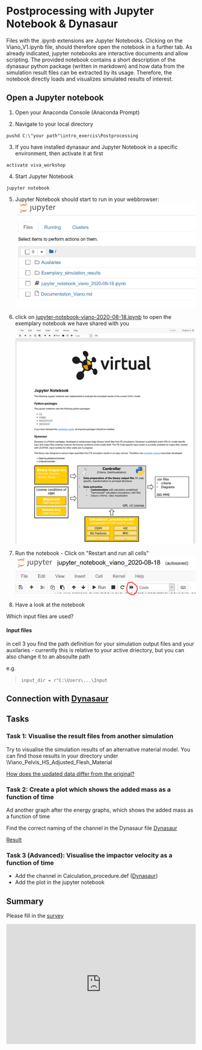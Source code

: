 # **Postprocessing with Jupyter Notebook & Dynasaur**

Files with the .ipynb extensions are Jupyter Notebooks. Clicking on the Viano_V1.ipynb file, should therefore open the notebook in a further tab. As already indicated, jupyter notebooks are interactive documents and allow scripting. The provided notebook contains a short description of the dynasaur python package (written in markdown) and how data from the simulation result files can be extracted by its usage. Therefore, the notebook directly loads and visualizes simulated results of interest.

## **Open a Jupyter notebook**

1. Open your Anaconda Console (Anaconda Prompt)

2. Navigate to your local directory
```
pushd C:\"your path"\intro_exercis\Postprocessing
```

3. If you have installed dynasaur and Jupyter Notebook in a specific environment, then activate it at first 
```
activate viva_workshop
```

4. Start Jupyter Notebook 
```
jupyter notebook
```

5. Jupyter Notebook should start to run in your webbrowser:
![4ac81621818059a99974ec34bfcc7fe2.png](img/4ac81621818059a99974ec34bfcc7fe2.png)

6. click on [jupyter-notebook-viano-2020-08-18.ipynb](http://localhost:8888/notebooks/jupyter_notebook_viano_2020-08-18.ipynb) to open the exemplary notebook we have shared with you
![7671863442da639b5ce89afc8a2c6ecb.png](img/7671863442da639b5ce89afc8a2c6ecb.png)

7. Run the notebook - Click on "Restart and run all cells"
![2af44cd5c2b289b7437f3b87fd39bbf9.png](img/2af44cd5c2b289b7437f3b87fd39bbf9.png)

8. Have a look at the notebook

Which input files are used?

#### Input files
in cell 3 you find the path definition for your simulation output files and your auxilaries - currently this is relative to your active driectory, but you can also change it to an absoulte path

e.g. 
>``input_dir = r"C:\Users\...\Input``




## **Connection with [Dynasaur](3-2-postprocess-dynasuar.md)**



## Tasks

### Task 1: Visualise the result files from another simulation

Try to visualise the simulation results of an alternative material model. You can find those results in your directory under \Viano_Pelvis_HS_Adjusted_Flesh_Material

[How does the updated data differ from the original?](https://www.menti.com/tetaqcorsf)

### Task 2: Create a plot which shows the added mass as a function of time

Ad another graph after the energy graphs, which shows the added mass as a function of time

Find the correct naming of the channel in the Dynasaur file
[Dynasaur](3-2-postprocess-dynasuar.md)

[Result](https://www.menti.com/96iccuf11t)

### Task 3 (Advanced): Visualise the impactor velocity as a function of time

- Add the channel in Calculation_procedure.def ([Dynasaur](3-2-postprocess-dynasuar.md))
- Add the plot in the jupyter notebook


## Summary

Please fill in the [survey](https://www.menti.com/v7q7jpsrkp)
<div style='position: relative; padding-bottom: 56.25%; padding-top: 35px; height: 0; overflow: hidden;'><iframe sandbox='allow-scripts allow-same-origin allow-presentation' allowfullscreen='true' allowtransparency='true' frameborder='0' height='315' src='https://www.mentimeter.com/embed/88e1b5248db612866bf0f699e8998443/913bce81c136' style='position: absolute; top: 0; left: 0; width: 100%; height: 100%;' width='420'></iframe></div>









